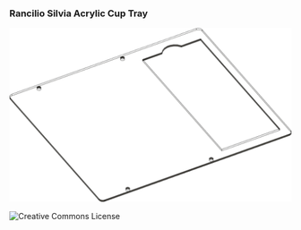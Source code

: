### Rancilio Silvia Acrylic Cup Tray

![render](./img/render.png)

![Creative Commons License](https://i.creativecommons.org/l/by-nc/4.0/88x31.png)

